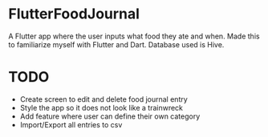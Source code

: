 # FlutterFoodJournal

A Flutter app where the user inputs what food they ate and when. Made this to familiarize myself with Flutter and Dart. Database used is Hive.

# TODO
- Create screen to edit and delete food journal entry
- Style the app so it does not look like a trainwreck
- Add feature where user can define their own category
- Import/Export all entries to csv